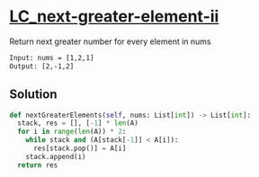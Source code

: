 # [LC_next-greater-element-ii](https://leetcode.com/problems/next-greater-element-ii)

Return next greater number for every element in nums

```txt
Input: nums = [1,2,1]
Output: [2,-1,2]
```

## Solution

```py
def nextGreaterElements(self, nums: List[int]) -> List[int]:
  stack, res = [], [-1] * len(A)
  for i in range(len(A)) * 2:
    while stack and (A[stack[-1]] < A[i]):
      res[stack.pop()] = A[i]
    stack.append(i)
  return res
```
